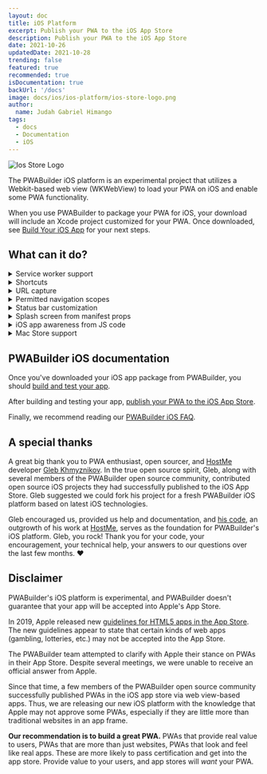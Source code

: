 ```yaml
---
layout: doc
title: iOS Platform
excerpt: Publish your PWA to the iOS App Store
description: Publish your PWA to the iOS App Store
date: 2021-10-26
updatedDate: 2021-10-28
trending: false
featured: true
recommended: true
isDocumentation: true
backUrl: '/docs'
image: docs/ios/ios-platform/ios-store-logo.png
author:
  name: Judah Gabriel Himango
tags:
  - docs
  - Documentation
  - iOS
---
```


<img src="/docs/ios/ios-platform/ios-store-logo.png" style="max-height: 250px;" alt="Ios Store Logo"/>

The PWABuilder iOS platform is an experimental project that utilizes a Webkit-based web view (WKWebView) to load your PWA on iOS and enable some PWA functionality. 

When you use PWABuilder to package your PWA for iOS, your download will include an Xcode project customized for your PWA. Once downloaded, see [Build Your iOS App](/docs/build-your-ios-app) for your next steps.

## What can it do?

<details>
  <summary>Service worker support</summary>  

We utilize [App-Bound Domains](https://webkit.org/blog/10882/app-bound-domains/") to enable service workers to function when your PWA is run on supported platforms (iOS 14 and above). 

</details>

<details>
  <summary>Shortcuts</summary>  
  
If you've defined [app shortcuts](https://web.dev/app-shortcuts/) in your web manifest, they'll automatically work in your iOS app. See [this issue](https://github.com/pwa-builder/pwabuilder-ios/issues/7) for more details.
  
</details>
  
<details>
  <summary>URL capture</summary>  
  
By default, PWABuilder's iOS platform generates a URL capture-ready app. If a user installs your app, you can have your app's URLs open in your PWA, rather than in the browser. 

To enable this, deploy an [Apple App-Site Association file](https://developer.apple.com/documentation/xcode/supporting-associated-domains) to your web server. Your app already contains the necessary configuration to utilize link capture. See [our iOS Platform FAQ](/docs/ios-faq) for more info.
  
</details>

<details>
  <summary>Permitted navigation scopes</summary>  
  
When you generate your iOS app in PWABuilder, you can specify a list of permitted URLs that are considered in-scope for the app:

<img loading="lazy" src="/posts/announcing-ios/ios-permitted-urls.png" style="margin-left: 0; max-height: 250px;" alt="Screenshot of the iOS publish section on PWABuilder" />

This can be useful when your PWA needs to work with 3rd party URLs, such as `Login with Google` or other authentication providers.
  
</details>

<details>
  <summary>Status bar customization</summary>  
  
The iOS status bar -- containing your iPhone's reception bars, battery level, and more -- can be customized when shown in your app. By default, we set the status bar color to your manifest's `theme_color`, or white if you don't have a `theme_color` supplied.

As a future enhancement, we may allow you to hide the status bar -- useful in `display: fullscreen` PWAs like games -- as well as change the status bar foreground color.
  
</details>

<details>
  <summary>Splash screen from manifest props</summary>  
  
While your app initializes and the web view loads your PWA, users will see a splash screen. The splash screen will be a solid background color, with your app's icon centered and a progress bar beneath it:

<img loading="lazy" src="/posts/announcing-ios/ios-splash.png" style="max-height: 300px" />

The splash screen background color is taken from your manifest's `background_color`. The icon is from your manifest's `icons`, and the progress bar color is styled using your manifest's `theme_color`.

When your app finishes initializing and your PWA is done loading into the web view, the splash screen disappears and your PWA takes the fore.
  
</details>

<details>
  <summary>iOS app awareness from JS code</summary>  
  
In your PWA, you can detect if you're running in the iOS app by looking for an `app-platform` cookie, its value set to `iOS App Store`.
  
</details>

<details>
  <summary>Mac Store support</summary>  
  
When publishing your iOS app, you can opt-in to publishing to the Mac App Store as well. Your app will be available to M1 devices running macOS 11 or later.
  
</details>

## PWABuilder iOS documentation

Once you've downloaded your iOS app package from PWABuilder, you should [build and test your app](/docs/build-your-ios-app).

After building and testing your app, [publish your PWA to the iOS App Store](/docs/publish-your-pwa-to-the-ios-app-store).

Finally, we recommend reading our [PWABuilder iOS FAQ](/docs/ios-faq).

## A special thanks

A great big thank you to PWA enthusiast, open sourcer, and [HostMe](https://www.hostmeapp.com/) developer [Gleb Khmyznikov](https://github.com/khmyznikov). In the true open source spirit, Gleb, along with several members of the PWABuilder open source community, contributed open source iOS projects they had successfully published to the iOS App Store. Gleb suggested we could fork his project for a fresh PWABuilder iOS platform based on latest iOS technologies. 

Gleb encouraged us, provided us help and documentation, and [his code](https://github.com/khmyznikov/ios-pwa-wrap), an outgrowth of his work at [HostMe](https://www.hostmeapp.com/), serves as the foundation for PWABuilder's iOS platform. Gleb, you rock! Thank you for your code, your encouragement, your technical help, your answers to our questions over the last few months. ♥

## Disclaimer

PWABuilder's iOS platform is experimental, and PWABuilder doesn't guarantee that your app will be accepted into Apple's App Store.

In 2019, Apple released new [guidelines for HTML5 apps in the App Store](https://developer.apple.com/news/?id=09062019b). The new guidelines appear to state that certain kinds of web apps (gambling, lotteries, etc.) may not be accepted into the App Store.

The PWABuilder team attempted to clarify with Apple their stance on PWAs in their App Store. Despite several meetings, we were unable to receive an official answer from Apple.

Since that time, a few members of the PWABuilder open source community successfully published PWAs in the iOS app store via web view-based apps. Thus, we are releasing our new iOS platform with the knowledge that Apple may not approve some PWAs, especially if they are little more than traditional websites in an app frame.

**Our recommendation is to build a great PWA.** PWAs that provide real value to users, PWAs that are more than just websites, PWAs that look and feel like real apps. These are more likely to pass certification and get into the app store. Provide value to your users, and app stores will _want_ your PWA.
